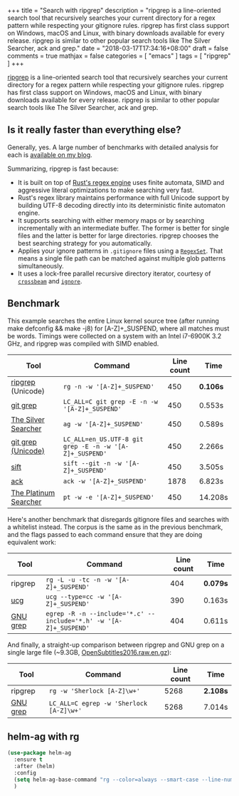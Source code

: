 +++
title = "Search with ripgrep"
description = "ripgrep is a line-oriented search tool that recursively searches your current directory for a regex pattern while respecting your gitignore rules. ripgrep has first class support on Windows, macOS and Linux, with binary downloads available for every release. ripgrep is similar to other popular search tools like The Silver Searcher, ack and grep."
date = "2018-03-17T17:34:16+08:00"
draft = false
comments = true
mathjax = false
categories = [ "emacs" ]
tags = [ "ripgrep" ]
+++

[ripgrep](https://github.com/BurntSushi/ripgrep) is a line-oriented search tool that recursively searches your current directory for a regex pattern while respecting your gitignore rules. ripgrep has first class support on Windows, macOS and Linux, with binary downloads available for every release. ripgrep is similar to other popular search tools like The Silver Searcher, ack and grep.

## Is it really faster than everything else?

Generally, yes. A large number of benchmarks with detailed analysis for each is
[available on my blog](http://blog.burntsushi.net/ripgrep/).

Summarizing, ripgrep is fast because:

* It is built on top of
  [Rust's regex engine](https://github.com/rust-lang-nursery/regex) uses finite automata, SIMD and aggressive literal optimizations to make searching very fast.
* Rust's regex library maintains performance with full Unicode support by building UTF-8 decoding directly into its deterministic finite automaton engine.
* It supports searching with either memory maps or by searching incrementally with an intermediate buffer. The former is better for single files and the latter is better for large directories. ripgrep chooses the best searching strategy for you automatically.
* Applies your ignore patterns in `.gitignore` files using a [`RegexSet`](https://doc.rust-lang.org/regex/regex/struct.RegexSet.html). That means a single file path can be matched against multiple glob patterns simultaneously.
* It uses a lock-free parallel recursive directory iterator, courtesy of [`crossbeam`](https://docs.rs/crossbeam) and [`ignore`](https://docs.rs/ignore).

<!--more-->

## Benchmark

This example searches the entire Linux kernel source tree (after running make defconfig && make -j8) for [A-Z]+_SUSPEND, where all matches must be words. Timings were collected on a system with an Intel i7-6900K 3.2 GHz, and ripgrep was compiled with SIMD enabled.

| Tool | Command | Line count | Time |
| ---- | ------- | ---------- | ---- |
| [ripgrep](https://github.com/BurntSushi/ripgrep) (Unicode) | `rg -n -w '[A-Z]+_SUSPEND'` | 450 | **0.106s** |
| [git grep](https://www.kernel.org/pub/software/scm/git/docs/git-grep.html) | `LC_ALL=C git grep -E -n -w '[A-Z]+_SUSPEND'` | 450 | 0.553s |
| [The Silver Searcher](https://github.com/ggreer/the_silver_searcher) | `ag -w '[A-Z]+_SUSPEND'` | 450 | 0.589s |
| [git grep (Unicode)](https://www.kernel.org/pub/software/scm/git/docs/git-grep.html) | `LC_ALL=en_US.UTF-8 git grep -E -n -w '[A-Z]+_SUSPEND'` | 450 | 2.266s |
| [sift](https://github.com/svent/sift) | `sift --git -n -w '[A-Z]+_SUSPEND'` | 450 | 3.505s |
| [ack](https://github.com/petdance/ack2) | `ack -w '[A-Z]+_SUSPEND'` | 1878 | 6.823s |
| [The Platinum Searcher](https://github.com/monochromegane/the_platinum_searcher) | `pt -w -e '[A-Z]+_SUSPEND'` | 450 | 14.208s |

Here's another benchmark that disregards gitignore files and searches with a whitelist instead. The corpus is the same as in the previous benchmark, and the flags passed to each command ensure that they are doing equivalent work:

| Tool | Command | Line count | Time |
| ---- | ------- | ---------- | ---- |
| ripgrep | `rg -L -u -tc -n -w '[A-Z]+_SUSPEND'` | 404 | **0.079s** |
| [ucg](https://github.com/gvansickle/ucg) | `ucg --type=cc -w '[A-Z]+_SUSPEND'` | 390 | 0.163s |
| [GNU grep](https://www.gnu.org/software/grep/) | `egrep -R -n --include='*.c' --include='*.h' -w '[A-Z]+_SUSPEND'` | 404 | 0.611s |

And finally, a straight-up comparison between ripgrep and GNU grep on a single large file (~9.3GB, [OpenSubtitles2016.raw.en.gz](http://opus.lingfil.uu.se/OpenSubtitles2016/mono/OpenSubtitles2016.raw.en.gz)):

| Tool | Command | Line count | Time |
| ---- | ------- | ---------- | ---- |
| ripgrep | `rg -w 'Sherlock [A-Z]\w+'` | 5268 | **2.108s** |
| [GNU grep](https://www.gnu.org/software/grep/) | `LC_ALL=C egrep -w 'Sherlock [A-Z]\w+'` | 5268 | 7.014s |

## helm-ag with rg

```el
(use-package helm-ag
  :ensure t
  :after (helm)
  :config
  (setq helm-ag-base-command "rg --color=always --smart-case --line-number --no-heading")
  )
```
